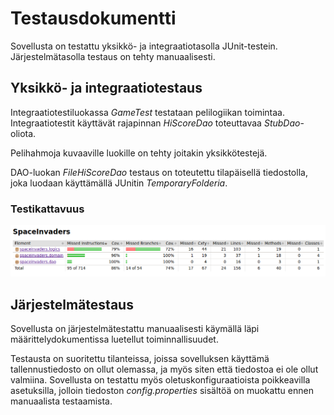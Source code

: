 # Testausdokumentti

Sovellusta on testattu yksikkö- ja integraatiotasolla JUnit-testein. Järjestelmätasolla testaus on tehty manuaalisesti.

## Yksikkö- ja integraatiotestaus

Integraatiotestiluokassa _GameTest_ testataan pelilogiikan toimintaa. Integraatiotestit käyttävät rajapinnan _HiScoreDao_ toteuttavaa _StubDao_-oliota.

Pelihahmoja kuvaaville luokille on tehty joitakin yksikkötestejä.

DAO-luokan _FileHiScoreDao_ testaus on toteutettu tilapäisellä tiedostolla, joka luodaan käyttämällä JUnitin _TemporaryFolderia_.

### Testikattavuus

<img src="https://raw.githubusercontent.com/behindthegroove/ot-harjoitustyo-s20/master/dokumentaatio/kuvat/testikattavuus.png">

## Järjestelmätestaus

Sovellusta on järjestelmätestattu manuaalisesti käymällä läpi määrittelydokumentissa luetellut toiminnallisuudet.

Testausta on suoritettu tilanteissa, joissa sovelluksen käyttämä tallennustiedosto on ollut olemassa, ja myös siten että tiedostoa ei ole ollut valmiina. Sovellusta on testattu myös oletuskonfiguraatioista poikkeavilla asetuksilla, jolloin tiedoston _config.properties_ sisältöä on muokattu ennen manuaalista testaamista.

